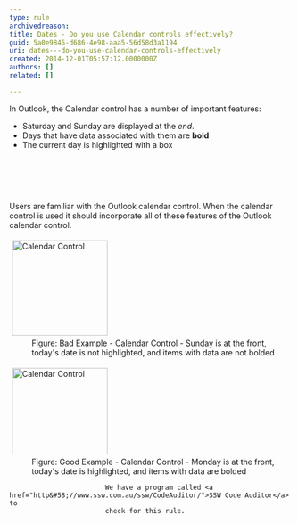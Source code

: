 ```yaml
---
type: rule
archivedreason: 
title: Dates - Do you use Calendar controls effectively?
guid: 5a0e9845-d686-4e98-aaa5-56d58d3a1194
uri: dates---do-you-use-calendar-controls-effectively
created: 2014-12-01T05:57:12.0000000Z
authors: []
related: []

---
```



<p>
                    In Outlook, the Calendar control has a number of important features&#58;</p><ul><li>Saturday and Sunday are displayed at the <em>end</em>.</li><li>Days that have data associated with them are <strong>bold</strong></li><li>The current day is highlighted with a box</li></ul>
<br><excerpt class='endintro'></excerpt><br>
<p>​</p><p>
                    Users are familiar with the Outlook calendar control. When the calendar control 
                    is used it should incorporate all of these features of the Outlook calendar 
                    control.</p><dl class="badImage"><dt>
                        <img alt="Calendar Control" src="http&#58;//www.ssw.com.au/ssw/Standards/Rules/Images/CalendarControlBad.gif" style="margin&#58;5px;width&#58;171px;" /></dt><dd>
                        Figure&#58; Bad Example - Calendar Control - Sunday is at the front, today's date is 
                        not highlighted, and items with data are not bolded</dd></dl><dl class="goodImage"><dt>
                        <img width="171" height="155" alt="Calendar Control" src="http&#58;//www.ssw.com.au/ssw/Standards/Rules/Images/CalendarControlGood.gif" style="margin&#58;5px;" /></dt><dd>
                        Figure&#58; Good Example - Calendar Control - Monday is at the front, today's date 
                        is highlighted, and items with data are bolded</dd></dl>
                
                    
                        
                            We have a program called <a href="http&#58;//www.ssw.com.au/ssw/CodeAuditor/">SSW Code Auditor</a> to 
                            check for this rule.


